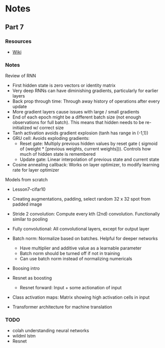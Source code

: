 # Notes

## Part 7

### Resources

 - [Wiki](http://forums.fast.ai/t/wiki-lesson-7/)

### Notes

Review of RNN

 - First hidden state is zero vectors or identity matrix
 - Very deep RNNs can have diminishing gradients, particularly for earlier layers
 - Back prop through time: Through away history of operations after every update
 - More gradient layers cause issues with large / small gradients
 - End of each epoch might be a different batch size (not enough observations for full batch). This means that hidden needs to be re-initialized w/ correct size
 - Tanh activation avoids gradient explosion (tanh has range in (-1,1))
 - GRU cell: Avoids exploding gradients: 
   - Reset gate:  Multiply previous hidden values by reset gate ( sigmoid of (weight * [previous weights, current weights])). Controls how much of hidden state is remembered
   - Update gate: Linear interpolation of previous state and current state
 - Cosine annealing callback: Works on layer optimizer, to modify learning rate for layer optimizer

Models from scratch

 - Lesson7-cifar10
 - Creating augmentations, padding, select random 32 x 32 spot from padded image
 - Stride 2 convolution: Compute every kth (2nd) convolution. Functionally similar to pooling
 - Fully convolutional: All convolutional layers, except for output layer
 - Batch norm: Normalize based on batches. Helpful for deeper networks
   - Have multiplier and additive value as a learnable parameter
   - Batch norm should be turned off if not in training
   - Can use batch norm instead of normalizing numericals
 - Boosing intro
 - Resnet as boosting
   - Resnet forward: Input + some actionation of input
 - Class activation maps: Matrix showing high activation cells in input


 - Transformer architecture for machine translation

### TODO 
 
 - colah understanding neural networks
 - wildml lstm
 - Resnet

